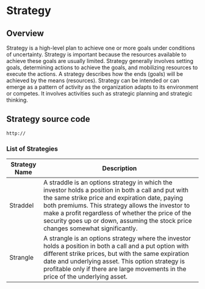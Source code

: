 # Strategy
## Overview
Strategy is a high-level plan to achieve one or more goals under conditions of uncertainty. Strategy is important because the resources available to achieve these goals are usually limited. Strategy generally involves setting goals, determining actions to achieve the goals, and mobilizing resources to execute the actions. A strategy describes how the ends (goals) will be achieved by the means (resources). Strategy can be intended or can emerge as a pattern of activity as the organization adapts to its environment or competes. It involves activities such as strategic planning and strategic thinking.

## Strategy source code 
```
http://
```
### List of Strategies

| Strategy Name | Description |
| --- | --- |
Straddel | A straddle is an options strategy in which the investor holds a position in both a call and put with the same strike price and expiration date, paying both premiums. This strategy allows the investor to make a profit regardless of whether the price of the security goes up or down, assuming the stock price changes somewhat significantly.
Strangle | A strangle is an options strategy where the investor holds a position in both a call and a put option with different strike prices, but with the same expiration date and underlying asset. This option strategy is profitable only if there are large movements in the price of the underlying asset.



